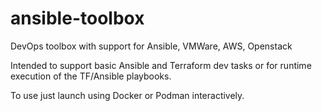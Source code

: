 # ansible-toolbox
DevOps toolbox with support for Ansible, VMWare, AWS, Openstack

Intended to support basic Ansible and Terraform dev tasks or for runtime execution of the TF/Ansible playbooks.

To use just launch using Docker or Podman interactively.

